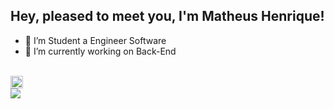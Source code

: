 ## Hey, pleased to meet you, I'm Matheus Henrique!

- 🌱 I’m Student a Engineer Software
- 🔭 I’m currently working on Back-End

<div style="display: inline_block"><br>
<img align="center" height="20" width="20" src="https://cdn.jsdelivr.net/gh/devicons/devicon@latest/icons/python/python-original-wordmark.svg" />
          
  
  <div> 
  <a href="https://www.linkedin.com/in/matheus---henrique/" target="_blank"><img src="https://img.shields.io/badge/-LinkedIn-%230077B5?style=for-the-badge&logo=linkedin&logoColor=white" target="_blank"></a> 
  </div>


